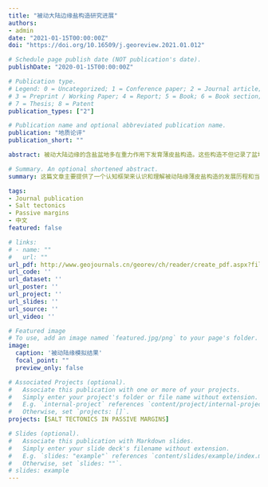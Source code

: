 ```yaml
---
title: "被动大陆边缘盐构造研究进展"
authors:
- admin
date: "2021-01-15T00:00:00Z"
doi: "https://doi.org/10.16509/j.georeview.2021.01.012"

# Schedule page publish date (NOT publication's date).
publishDate: "2020-01-15T00:00:00Z"

# Publication type.
# Legend: 0 = Uncategorized; 1 = Conference paper; 2 = Journal article;
# 3 = Preprint / Working Paper; 4 = Report; 5 = Book; 6 = Book section;
# 7 = Thesis; 8 = Patent
publication_types: ["2"]

# Publication name and optional abbreviated publication name.
publication: "地质论评"
publication_short: ""

abstract: 被动大陆边缘的含盐盆地多在重力作用下发育薄皮盐构造。这些构造不但记录了盆地的演化过程，而且往往富含大量的油气资源。因此，被动陆缘盐构造是学术界与工业界共同关注的热点。在传统的被动陆缘含盐盆地模型中，盆地主要在重力作用下形成上坡的拉张区，下坡的挤压区和两者之间的转移区。近年来，国际学术界围绕重力变形在盆地中的作用机制展开了诸多探讨和研究。重力变形在含盐盆地中主要有盆地倾斜控制的重力滑脱和沉积楔差异负载控制的重力扩展。尽管在演化早期盆地的水深较浅，沉积物厚度较薄，沉积物差异负载的驱动力较弱。但是，由热沉降主导的盆地倾斜在早期倾角较小，其驱动力也不强。因此，这两种变形机制都有可能占据主导地位，而且往往共同控制盆地演化。此外，现有概念模型中盆地中段的转移区在自然界中较为少见。最新研究试图从盐下地貌与沉积模式两个方面来寻找盆地中间地带盐构造广泛发育的原因。最后，由于概念模型是静态的，难以反映构造区迁移和盆地多期次演化的动态特点。在实际的盆地中，被动陆缘盐构造的控制因素可能有多个，所形成的构造样式也较为复杂。总体而言，被动陆缘盐构造的研究进展并未脱离盆地倾斜和沉积物差异负载这两个基本控制因素，但在两者的时空变化上有许多新的发展。此外，相较于盆地倾斜，沉积物这个控制因素的系统性研究较少，可能是下一步研究的重点方向。

# Summary. An optional shortened abstract.
summary: 这篇文章主要提供了一个认知框架来认识和理解被动陆缘薄皮盐构造的发展历程和当前热点。

tags:
- Journal publication
- Salt tectonics
- Passive margins
- 中文
featured: false

# links:
# - name: ""
#   url: ""
url_pdf: http://www.geojournals.cn/georev/ch/reader/create_pdf.aspx?file_no=20216701012&flag=1&journal_id=georev&year_id=2021
url_code: ''
url_dataset: ''
url_poster: ''
url_project: ''
url_slides: ''
url_source: ''
url_video: ''

# Featured image
# To use, add an image named `featured.jpg/png` to your page's folder. 
image:
  caption: '被动陆缘模拟结果'
  focal_point: ""
  preview_only: false

# Associated Projects (optional).
#   Associate this publication with one or more of your projects.
#   Simply enter your project's folder or file name without extension.
#   E.g. `internal-project` references `content/project/internal-project/index.md`.
#   Otherwise, set `projects: []`.
projects: [SALT TECTONICS IN PASSIVE MARGINS]

# Slides (optional).
#   Associate this publication with Markdown slides.
#   Simply enter your slide deck's filename without extension.
#   E.g. `slides: "example"` references `content/slides/example/index.md`.
#   Otherwise, set `slides: ""`.
# slides: example
---
```


